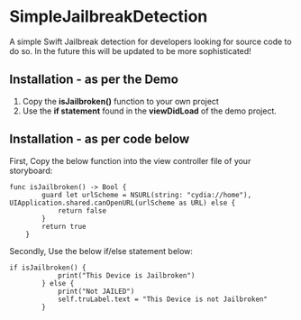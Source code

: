 # SimpleJailbreakDetection
A simple Swift Jailbreak detection for developers looking for source code to do so. In the future this will be updated to be more sophisticated!

## Installation - as per the Demo
1. Copy the **isJailbroken()** function to your own project
2. Use the **if statement** found in the **viewDidLoad** of the demo project.

## Installation - as per code below
First, Copy the below function into the view controller file of your storyboard:
```
func isJailbroken() -> Bool {
        guard let urlScheme = NSURL(string: "cydia://home"), UIApplication.shared.canOpenURL(urlScheme as URL) else {
            return false
        }
        return true
    }
```
    
Secondly, Use the below if/else statement below:

```
if isJailbroken() {
            print("This Device is Jailbroken")
        } else {
            print("Not JAILED")
            self.truLabel.text = "This Device is not Jailbroken"
        }
```
